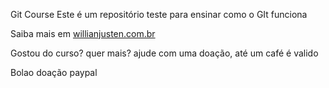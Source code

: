 Git Course
Este é um repositório teste para ensinar como o GIt funciona

Saiba mais em [willianjusten.com.br](http://willianjusten.com.br)

Gostou do curso? quer mais? ajude com uma doação, até um café é valido

Bolao doação paypal
